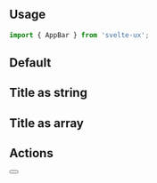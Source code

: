 <script lang="ts">
	import { mdiRefresh } from '@mdi/js';

	import AppBar from '$lib/components/AppBar.svelte';
	import Button from '$lib/components/Button.svelte';
	import Preview from '$lib/components/Preview.svelte';
</script>

## Usage

```js
import { AppBar } from 'svelte-ux';
```

## Default

<Preview>
	<AppBar />
</Preview>

## Title as string

<Preview>
	<AppBar title="Example" />
</Preview>

## Title as array

<Preview>
	<AppBar title={['One', 'Two', 'Three']} />
</Preview>

## Actions

<Preview>
	<AppBar title="Example">
		<div slot="actions">
			<Button icon={mdiRefresh} class="p-2 hover:bg-white/10" />
		</div>
	</AppBar>
</Preview>

